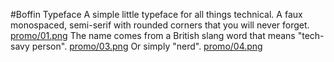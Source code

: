#Boffin Typeface
A simple little typeface for all things technical. A faux monospaced, semi-serif with rounded corners that you will never forget.
[promo/01.png]()
The name comes from a British slang word that means "tech-savy person".
[promo/03.png]()
Or simply "nerd".
[promo/04.png]()
